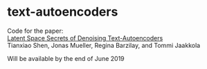 # text-autoencoders

Code for the paper:  
[Latent Space Secrets of Denoising Text-Autoencoders](https://arxiv.org/abs/1905.12777)  
Tianxiao Shen, Jonas Mueller, Regina Barzilay, and Tommi Jaakkola

Will be available by the end of June 2019

